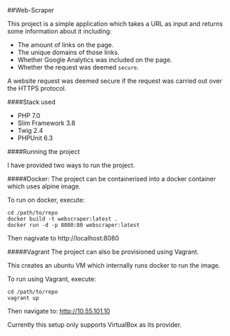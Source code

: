 ##Web-Scraper

This project is a simple application which takes a URL as input
and returns some information about it including:

* The amount of links on the page.
* The unique domains of those links.
* Whether Google Analytics was included on the page.
* Whether the request was deemed `secure`.

A website request was deemed secure if the request was carried
out over the HTTPS protocol.

####Stack used
* PHP 7.0
* Slim Framework 3.8
* Twig 2.4
* PHPUnit 6.3

####Running the project

I have provided two ways to run the project.

#####Docker:
The project can be containerised into a docker container which uses alpine image.

To run on docker, execute:
```
cd /path/to/repo
docker build -t webscraper:latest .
docker run -d -p 8080:80 webscraper:latest
```

Then nagivate to http://localhost:8080

#####Vagrant
The project can also be provisioned using Vagrant.

This creates an ubuntu VM which internally runs docker to run the image.

To run using Vagrant, execute:
```
cd /path/to/repo
vagrant up
```

Then navigate to: http://10.55.101.10

Currently this setup only supports VirtualBox as its provider.
